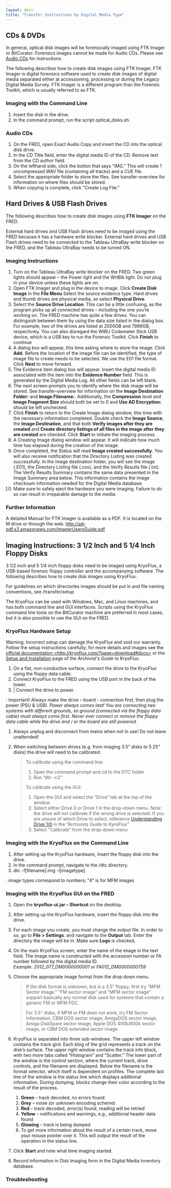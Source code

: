 ```yaml
---
layout: docs
title: "Transfer Instructions by Digital Media Type"
---
```


## CDs & DVDs

In general, optical disk images will be forensically imaged using FTK Imager or BitCurator. Forensics images cannot be made for Audio CDs. Please see [Audio CDs](#audio-cds) for instructions.

The following describes how to create disk images using FTK Imager. FTK Imager is digital forensics software used to create disk images of digital media separated either at accessioning, processing or during the Legacy Digital Media Survey. FTK Imager is a different program than the Forensic Toolkit, which is usually referred to as FTK.

### Imaging with the Command Line

1.  Insert the disk in the drive.
2.  In the command prompt, run the script optical\_disks.sh.

### Audio CDs

1.  On the FRED, open Exact Audio Copy and insert the CD into the optical disk drive.
2.  In the CD Title field, enter the digital media ID of the CD. Remove text from the CD author field.
3.  On the lefthand side, click the button that says "IMG." This will create 1 uncompressed WAV file (containing all tracks) and a CUE file.
4.  Select the appropriate folder to store the files. See transfer-overview for information on where files should be stored.
5.  When copying is complete, click "Create Log File."

## Hard Drives & USB Flash Drives

The following describes how to create disk images using **FTK Imager** on the FRED.

External hard drives and USB Flash drives need to be imaged using the FRED because it has a hardware write blocker. External hard drives and USB Flash drives need to be connected to the Tableau UltraBay write blocker on the FRED, and the Tableau UltraBay needs to be turned ON.

### Imaging Instructions

1.  Turn on the Tableau UltraBay write blocker on the FRED. Two green lights should appear – the Power light and the WrtBlk light. Do not plug in your device unless these lights are on.
2.  Open FTK Imager and plug in the device to image. Click **Create Disk Image** in the **File Menu** Select the source evidence type. Hard drives and thumb drives are physical media, so select **Physical Drive**.
3.  Select the **Source Drive Location**. This can be a little confusing, as the program picks up all connected drives – including the one you’re working on. The FRED machine has quite a few drives. You can distinguish between them by using the data size listed in the dialog box. For example, two of the drives are listed at 2000GB and 7999GB, respectively. You can also disregard the WIBU Codemeter Stick USB device, which is a USB key to run the Forensic Toolkit. Click **Finish** to continue
4.  A dialog box will appear, this time asking where to store the image. Click **Add.** Before the location of the image file can be identified, the type of image file to create needs to be selected. We use the E01 file format. Click **Next** to move forward.
5.  The Evidence Item dialog box will appear. Insert the digital media ID associated with the item into the **Evidence Number** field. This is generated by the Digital Media Log. All other fields can be left blank.
6.  The next screen prompts you to identify where the disk image will be stored. See transfer-overview for information on the **Image Destination Folder:** and **Image Filename:**. Additionally, the **Compression** level and **Image Fragment Size** should both be set to 0 and **Use AD Encryption:** should be left unchecked.    
7.  Click **Finish** to return to the Create Image dialog window, this time with the necessary information completed. Double check the **Image Source**, the **Image Destination**, and that both **Verify images after they are created** and **Create directory listings of all files in the image after they are created** are checked. Click **Start** to initiate the imaging process.
8.  A Creating Image dialog window will appear. It will indicate how much time has elapsed during the creation of the image.
9.  Once completed, the Status will read **Image created successfully**. You will also receive notification that the Directory Listing was created successfully. In the image destination folder, you will see the image (.E01), the Directory Listing file (.csv), and the Verify Results file (.txt). The Verify Results Summary contains the same data presented in the Image Summary area below. This information contains the image checksum information needed for the Digital Media database.
10. Make sure to safely eject the hardware you were imaging. Failure to do so can result in irreparable damage to the media.

### Further Information

A detailed Manual for FTK Imager is available as a PDF. It is located on the M drive or through the web. <http://ad-pdf.s3.amazonaws.com/ImagerUsersGuide.pdf>

## Imaging Instructions: 3 1/2 Inch and 5 1/4 Inch Floppy Disks

3 1/2 inch and 5 1/4 inch floppy disks need to be imaged using KryoFlux, a USB-based forensic floppy controller and the accompanying software. The following describes how to create disk images using KryoFlux.

For guidelines on which directories images should be put in and file naming conventions, see /transfer/setup

The KryoFlux can be used with Windows, Mac, and Linux machines, and has both command line and GUI interfaces. Scripts using the KryoFlux command line tools on the BitCurator machine are preferred in most cases, but it is also possible to use the GUI on the FRED.

### KryoFlux Hardware Setup

Warning: Incorrect setup can damage the KryoFlux and void our warranty. Follow the setup instructions carefully; for more details and images see the [official documentation &lt;<http://>kryoflux.com/?page=download\#docs&gt;]() or the [Setup and Installation](https://docs.google.com/document/d/1LViSnYpvr2jf1TrCh6ELuL-FWo14ICw-WZeb8j5GGpU/edit#heading=h.jvaxyk94isq6) page of the Archivist's Guide to KryoFlux.

1.  On a flat, non-conductive surface, connect the drive to the KryoFlux
using the floppy data cable.
2.  Connect KryoFlux to the FRED using the USB port in the back of the
    tower.
3. | Connect the drive to power.

:   Important! Always make the drive – board - connection first, then
    plug the power (PSU & USB). *Power always comes last! You are
    connecting two systems with different grounds, so ground (connected
    via the floppy data cable) must always come first. Never ever
    connect or remove the floppy data cable while the drive and / or the
    board are still powered.*

1.  Always unplug and disconnect from mains when not in use! Do not
    leave unattended!
2.  When switching between drives (e.g. from imaging 3.5” disks to 5.25”
    disks) the drive will need to be calibrated.

    > To calibrate using the command line:
    >
    > 1.  Open the command prompt and cd to the DTC folder
    > 2.  Run “dtc -c2”
    >
    > To calibrate using the GUI:
    >
    > 1.  Open the GUI and select the “Drive” tab at the top of the
    >     window
    > 2.  Select either Drive 0 or Drive 1 in the drop-down menu. Note:
    >     the drive will not calibrate if the wrong drive is selected.
    >     If you are unsure of which Drive to select, reference
    >     [Understanding Drive
    >     1/0](https://docs.google.com/document/d/1LViSnYpvr2jf1TrCh6ELuL-FWo14ICw-WZeb8j5GGpU/edit#heading=h.s1zf81h6kdr3)
    >     in the “Archivists Guide to KyroFlux”
    > 3.  Select "Calibrate" from the drop-down menu

### Imaging with the KryoFlux on the Command Line

1.  After setting up the KryoFlux hardware, insert the floppy disk into the drive.
2.  In the command prompt, navigate to the /dtc directory.
3. dtc -f\[filename\].img -i\[imagetype\]

:   image types correspond to numbers; "4" is for MFM images

### Imaging with the KryoFlux GUI on the FRED
1.  Open the **kryoflux-ui.jar – Shortcut** on the desktop.
2.  After setting up the KryoFlux hardware, insert the floppy disk into the drive.
3.  For each image you create, you must change the output file. In order to so, go to **File &gt; Settings**. and navigate to the **Output** tab. Enter the directory the image will be in. Make sure **Logs** is checked.
4.  On the main KryoFlux screen, enter the name of the image in the text field. The image name is constructed with the accession number or FA number followed by the digital media ID.  
    *Example: 2012\_077\_DM0000000001 or FA012\_DM0000000759*
5.  Choose the appropriate image format from the drop down menu.

    > If the disk format is unknown, but is a 3.5” floppy, first try
    > “MFM Sector Image.” “FM sector image” and “MFM sector image”
    > support basically any normal disk used for systems that contain a
    > generic FM or MFM FDC.
    >
    > For 3.5” disks, if MFM or FM does not work, try FM Sector
    > Information, CBM DOS sector image, AmigaDOS sector image, Amiga
    > DiskSpare sector image, Apple DOS 400k/800k sector image, or CBM
    > DOS extended sector image.

6.  KryoFlux is separated into three sub-windows. The upper left window contains the track gird. Each blog of the grid represents a track on the disk’s surface. The upper right window contains the track info block, with two more tabs called “Histogram” and “Scatter.” The lower part of the window is the control section, where the current track, drive controls, and the filename are displayed. Below the filename is the format selector, which itself is dependent on profiles. The complete last line of the window is the status line which displays additional information. During dumping, blocks change their color according to the result of the process.

    1.  **Green** – track decoded, no errors found
    2.  **Grey** – noise (or unknown encoding scheme)
    3.  **Red** – track decoded, error(s) found, reading will be retried
    4.  **Yellow** – notifications and warnings, e.g., additional header
        data found
    5.  **Glowing** – track is being dumped
    6.  To get more information about the result of a certain track,
        move your mouse pointer over it. This will output the result of
        the operation in the status line.

7.  Click **Start** and note what time imaging started.
8.  Record information in Disk Imaging form in the Digital Media
    Inventory database.

### Troubleshooting
